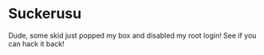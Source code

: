 Suckerusu
=========

Dude, some skid just popped my box and disabled my root login! See if you can hack it back!
